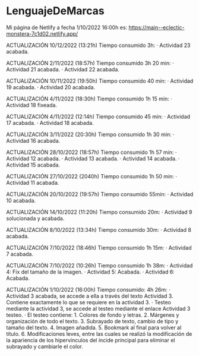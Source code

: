 # LenguajeDeMarcas

Mi página de Netlify a fecha 1/10/2022 16:00h es: https://main--eclectic-monstera-7c1d02.netlify.app/

ACTUALIZACIÓN 10/12/2022 (13:21h) Tiempo consumido 3h:
    · Actividad 23 acabada.

ACTUALIZACIÓN 2/11/2022 (18:57h) Tiempo consumido 3h 20 min:
    · Actividad 21 acabada.
    · Actividad 22 acabada.

ACTUALIZACIÓN 10/11/2022 (19:50h) Tiempo consumido 40 min:
    · Actividad 19 acabada.
    · Actividad 20 acabada.

ACTUALIZACIÓN 4/11/2022 (18:30h) Tiempo consumido 1h 15 min:
    · Actividad 18 fixeada.

ACTUALIZACIÓN 4/11/2022 (12:14h) Tiempo consumido 45 min:
    · Actividad 17 acabada.
    · Actividad 18 acabada.

ACTUALIZACIÓN 3/11/2022 (20:30h) Tiempo consumido 1h 30 min:
    · Actividad 16 acabada.

ACTUALIZACIÓN 28/10/2022 (18:57h) Tiempo consumido 1h 57 min:
    · Actividad 12 acabada.
    · Actividad 13 acabada.
    · Actividad 14 acabada.
    · Actividad 15 acabada.

ACTUALIZACIÓN 27/10/2022 (2040h) Tiempo consumido 1h 50 min:
    · Actividad 11 acabada.

ACTUALIZACIÓN 20/10/2022 (19:57h) Tiempo consumido 55min:
    · Actividad 10 acabada.

ACTUALIZACIÓN 14/10/2022 (11:20h) Tiempo consumido 20m:
    · Actividad 9 solucionada y acabada.

ACTUALIZACIÓN 8/10/2022 (13:34h) Tiempo consumido 30m:
    · Actividad 8 acabada.

ACTUALIZACIÓN 7/10/2022 (18:46h) Tiempo consumido 1h 15m:
    · Actividad 7 acabada.

ACTUALIZACIÓN 7/10/2022 (10:26h) Tiempo consumido 1h 38m:
    · Actividad 4: Fix del tamaño de la imagen.
    · Actividad 5: Acabada.
    · Actividad 6: Acabada.

ACTUALIZACIÓN 1/10/2022 (16:00h) Tiempo consumido: 4h 26m: 
    · Actividad 3 acabada, se accede a ella a través del texto Actividad 3. Contiene exactamente lo que se requiere en la actividad 3.
    · Testeo mediante la actividad 3, se accede al testeo mediante el enlace Actividad 3 testeo.
    · El testeo contiene:
        1. Colores de fondo y letras.
        2. Márgenes y organización de todo el texto.
        3. Subrayado de texto, cambio de tipo y tamaño del texto.
        4. Imagen añadida.
        5. Bookmark al final para volver al título.
        6. Modificaciones leves, entre las cuales se realizó la modificación de la apariencia de los hipervínculos del íncide principal para eliminar el subrayado y cambiarle el color.
